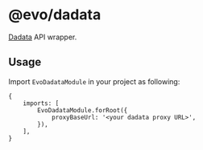 # @evo/dadata

[Dadata](https://dadata.ru) API wrapper.

## Usage

Import `EvoDadataModule` in your project as following:

```angular2html
{
    imports: [
        EvoDadataModule.forRoot({
            proxyBaseUrl: '<your dadata proxy URL>',
        }),
    ],
}
```

